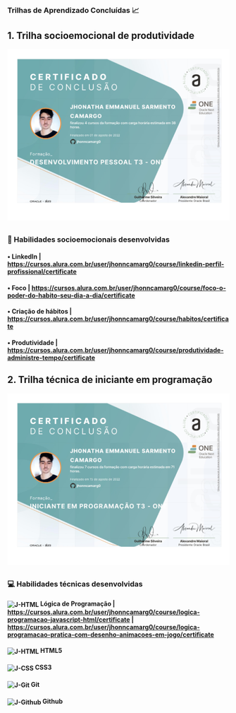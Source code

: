 ### Trilhas de Aprendizado Concluídas 📈

## 1. Trilha socioemocional de produtividade

![NPM](https://github.com/jhonncamarg0/oracle-next-education/blob/main/Certificados/000.jpg)

##

### 👥 Habilidades socioemocionais desenvolvidas

#### • LinkedIn | https://cursos.alura.com.br/user/jhonncamarg0/course/linkedin-perfil-profissional/certificate
#### • Foco | https://cursos.alura.com.br/user/jhonncamarg0/course/foco-o-poder-do-habito-seu-dia-a-dia/certificate
#### • Criação de hábitos | https://cursos.alura.com.br/user/jhonncamarg0/course/habitos/certificate
#### • Produtividade | https://cursos.alura.com.br/user/jhonncamarg0/course/produtividade-administre-tempo/certificate

## 2. Trilha técnica de iniciante em programação

![NPM](https://github.com/jhonncamarg0/oracle-next-education/blob/main/Certificados/001.jpg)

##

### 💻 Habilidades técnicas desenvolvidas

#### <img align="center" alt="J-HTML" height="30" width="40" src="https://cdn.jsdelivr.net/gh/devicons/devicon/icons/javascript/javascript-original.svg"> Lógica de Programação | https://cursos.alura.com.br/user/jhonncamarg0/course/logica-programacao-javascript-html/certificate | https://cursos.alura.com.br/user/jhonncamarg0/course/logica-programacao-pratica-com-desenho-animacoes-em-jogo/certificate
#### <img align="center" alt="J-HTML" height="30" width="40" src="https://cdn.jsdelivr.net/gh/devicons/devicon/icons/html5/html5-original.svg"> HTML5
#### <img align="center" alt="J-CSS" height="30" width="40" src="https://cdn.jsdelivr.net/gh/devicons/devicon/icons/css3/css3-original.svg"> CSS3
#### <img align="center" alt="J-Git" height="30" width="40" src="https://cdn.jsdelivr.net/gh/devicons/devicon/icons/git/git-original.svg"> Git
#### <img align="center" alt="J-Github" height="30" width="40" src="https://cdn.jsdelivr.net/gh/devicons/devicon/icons/github/github-original.svg"> Github
